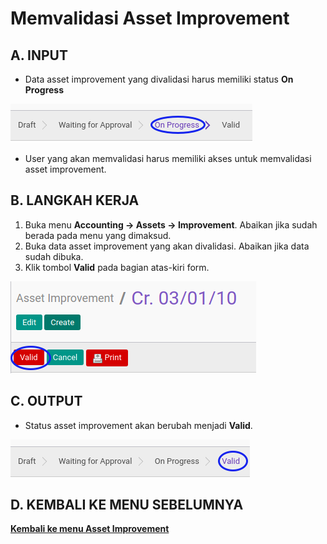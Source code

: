 # Memvalidasi Asset Improvement

## A. INPUT

* Data asset improvement yang divalidasi harus memiliki status **On Progress**

![](../../img/asset-improvement/status-progress.png)

* User yang akan memvalidasi harus memiliki akses untuk memvalidasi asset improvement.

## B. LANGKAH KERJA

1. Buka menu **Accounting -> Assets -> Improvement**. Abaikan jika sudah berada pada menu yang dimaksud.
2. Buka data asset improvement yang akan divalidasi. Abaikan jika data sudah dibuka.
3. Klik tombol **Valid** pada bagian atas-kiri form.

![](../../img/asset-improvement/tombol-valid.png)

## C. OUTPUT

* Status asset improvement akan berubah menjadi **Valid**.

![](../../img/asset-improvement/status-valid.png)

## D. KEMBALI KE MENU SEBELUMNYA

[**Kembali ke menu Asset Improvement**](./../asset-improvement.md)
